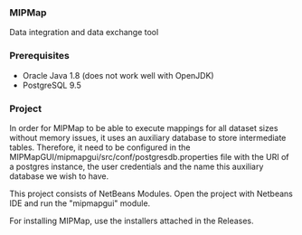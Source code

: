 ### MIPMap
Data integration and data exchange tool

### Prerequisites
-   Oracle Java 1.8 (does not work well with OpenJDK)
-   PostgreSQL 9.5

### Project
In order for MIPMap to be able to execute mappings for all dataset sizes without memory issues, it uses an auxiliary database to store intermediate tables. Therefore, it need to be configured in the MIPMapGUI/mipmapgui/src/conf/postgresdb.properties file with the URI of a postgres instance, the user credentials and the name this auxiliary database we wish to have.

This project consists of NetBeans Modules. Open the project with Netbeans IDE and run the "mipmapgui" module.

For installing MIPMap, use the installers attached in the Releases.
